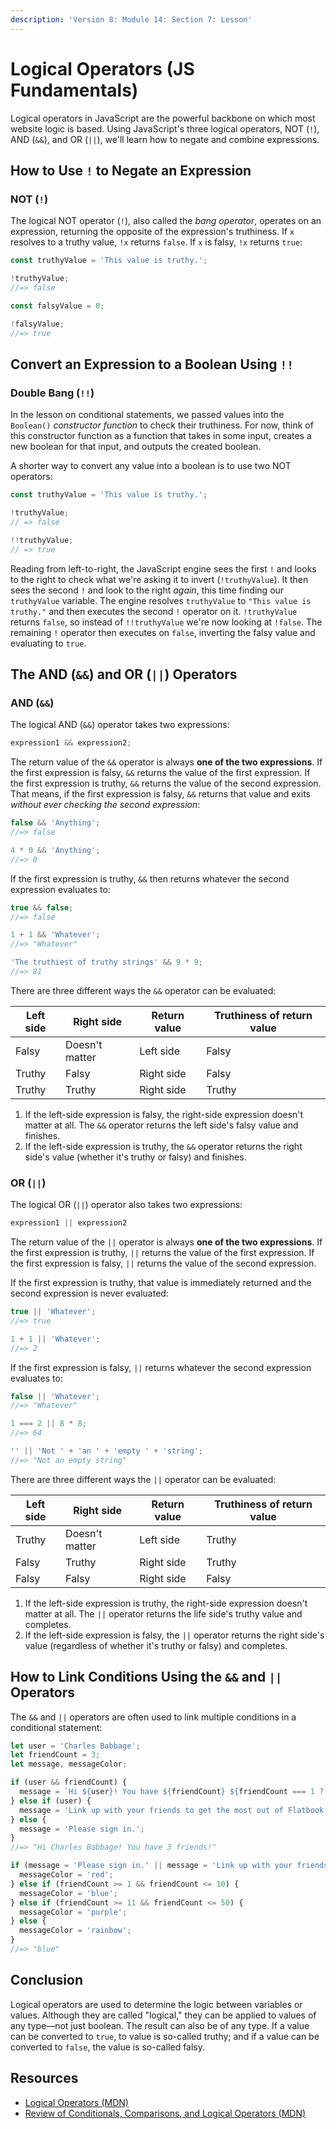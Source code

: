 ```yaml
---
description: 'Version 8: Module 14: Section 7: Lesson'
---
```


# Logical Operators (JS Fundamentals)

Logical operators in JavaScript are the powerful backbone on which most website logic is based. Using JavaScript's three logical operators, NOT (`!`), AND (`&&`), and OR (`||`), we'll learn how to negate and combine expressions.

## How to Use `!` to Negate an Expression

### NOT (`!`)

The logical NOT operator (`!`), also called the _bang operator_, operates on an expression, returning the opposite of the expression's truthiness. If `x` resolves to a truthy value, `!x` returns `false`. If `x` is falsy, `!x` returns `true`:

```javascript
const truthyValue = 'This value is truthy.';

!truthyValue;
//=> false

const falsyValue = 0;

!falsyValue;
//=> true
```

## Convert an Expression to a Boolean Using `!!`

### Double Bang (`!!`)

In the lesson on conditional statements, we passed values into the `Boolean()` _constructor function_ to check their truthiness. For now, think of this constructor function as a function that takes in some input, creates a new boolean for that input, and outputs the created boolean.

A shorter way to convert any value into a boolean is to use two NOT operators:

```javascript
const truthyValue = 'This value is truthy.';

!truthyValue;
// => false

!!truthyValue;
// => true
```

Reading from left-to-right, the JavaScript engine sees the first `!` and looks to the right to check what we're asking it to invert (`!truthyValue`). It then sees the second `!` and look to the right _again_, this time finding our `truthyValue` variable. The engine resolves `truthyValue` to `"This value is truthy."` and then executes the second `!` operator on it. `!truthyValue` returns `false`, so instead of `!!truthyValue` we're now looking at `!false`. The remaining `!` operator then executes on `false`, inverting the falsy value and evaluating to `true`.

## The AND (`&&`) and OR (`||`) Operators

### AND (`&&`)

The logical AND (`&&`) operator takes two expressions:

```javascript
expression1 && expression2;
```

The return value of the `&&` operator is always **one of the two expressions**. If the first expression is falsy, `&&` returns the value of the first expression. If the first expression is truthy, `&&` returns the value of the second expression. That means, if the first expression is falsy, `&&` returns that value and exits _without ever checking the second expression_:

```javascript
false && 'Anything';
//=> false

4 * 0 && 'Anything';
//=> 0
```

If the first expression is truthy, `&&` then returns whatever the second expression evaluates to:

```javascript
true && false;
//=> false

1 + 1 && 'Whatever';
//=> "Whatever"

'The truthiest of truthy strings' && 9 * 9;
//=> 81
```

There are three different ways the `&&` operator can be evaluated:

| Left side | Right side     | Return value | Truthiness of return value |
| --------- | -------------- | ------------ | -------------------------- |
| Falsy     | Doesn't matter | Left side    | Falsy                      |
| Truthy    | Falsy          | Right side   | Falsy                      |
| Truthy    | Truthy         | Right side   | Truthy                     |

1. If the left-side expression is falsy, the right-side expression doesn't matter at all. The `&&` operator returns the left side's falsy value and finishes.
2. If the left-side expression is truthy, the `&&` operator returns the right side's value (whether it's truthy or falsy) and finishes.

### OR (`||`)

The logical OR (`||`) operator also takes two expressions:

```javascript
expression1 || expression2
```

The return value of the `||` operator is always **one of the two expressions**. If the first expression is truthy, `||` returns the value of the first expression. If the first expression is falsy, `||` returns the value of the second expression.

If the first expression is truthy, that value is immediately returned and the second expression is never evaluated:

```javascript
true || 'Whatever';
//=> true

1 + 1 || 'Whatever';
//=> 2
```

If the first expression is falsy, `||` returns whatever the second expression evaluates to:

```javascript
false || 'Whatever';
//=> "Whatever"

1 === 2 || 8 * 8;
//=> 64

'' || 'Not ' + 'an ' + 'empty ' + 'string';
//=> "Not an empty string"
```

There are three different ways the `||` operator can be evaluated:

| Left side | Right side     | Return value | Truthiness of return value |
| --------- | -------------- | ------------ | -------------------------- |
| Truthy    | Doesn't matter | Left side    | Truthy                     |
| Falsy     | Truthy         | Right side   | Truthy                     |
| Falsy     | Falsy          | Right side   | Falsy                      |

1. If the left-side expression is truthy, the right-side expression doesn't matter at all. The `||` operator returns the life side's truthy value and completes.
2. If the left-side expression is falsy, the `||` operator returns the right side's value (regardless of whether it's truthy or falsy) and completes.

## How to Link Conditions Using the `&&` and `||` Operators

The `&&` and `||` operators are often used to link multiple conditions in a conditional statement:

```javascript
let user = 'Charles Babbage';
let friendCount = 3;
let message, messageColor;

if (user && friendCount) {
  message = `Hi ${user}! You have ${friendCount} ${friendCount === 1 ? 'friend' : 'friends'}!`;
} else if (user) {
  message = 'Link up with your friends to get the most out of Flatbook!';
} else {
  message = 'Please sign in.';
}
//=> "Hi Charles Babbage! You have 3 friends!"

if (message = 'Please sign in.' || message = 'Link up with your friends to get the most out of Flatbook!') {
  messageColor = 'red';
} else if (friendCount >= 1 && friendCount <= 10) {
  messageColor = 'blue';
} else if (friendCount >= 11 && friendCount <= 50) {
  messageColor = 'purple';
} else {
  messageColor = 'rainbow';
}
//=> "blue"
```

## Conclusion

Logical operators are used to determine the logic between variables or values. Although they are called "logical," they can be applied to values of any type—not just boolean. The result can also be of any type. If a value can be converted to `true`, to value is so-called truthy; and if a value can be converted to `false`, the value is so-called falsy.

## Resources

* [Logical Operators (MDN)](https://developer.mozilla.org/en-US/docs/Web/JavaScript/Reference/Operators/Logical\_Operators)
* [Review of Conditionals, Comparisons, and Logical Operators (MDN)](https://developer.mozilla.org/en-US/docs/Learn/JavaScript/Building\_blocks/conditionals)
